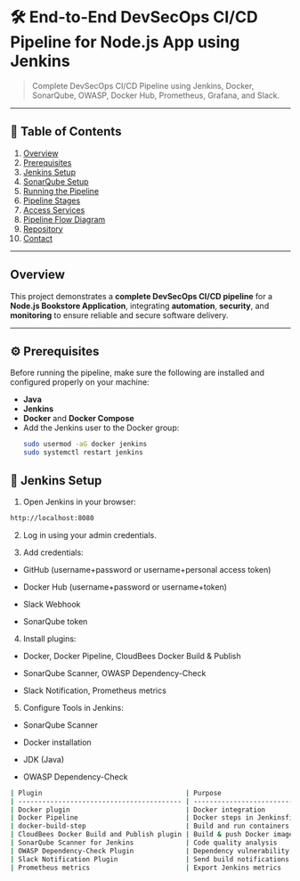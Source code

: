 # 🛠️ End-to-End DevSecOps CI/CD Pipeline for Node.js App using Jenkins

> Complete DevSecOps CI/CD Pipeline using Jenkins, Docker, SonarQube, OWASP, Docker Hub, Prometheus, Grafana, and Slack.
---

## 📑 Table of Contents

1. [Overview](#overview)  
2. [Prerequisites](#prerequisites)  
3. [Jenkins Setup](#jenkins-setup)  
4. [SonarQube Setup](#sonarqube-setup)  
5. [Running the Pipeline](#running-the-pipeline)  
6. [Pipeline Stages](#pipeline-stages)  
7. [Access Services](#access-services)  
8. [Pipeline Flow Diagram](#pipeline-flow-diagram)  
9. [Repository](#repository)  
10. [Contact](#contact)

---

## Overview

This project demonstrates a **complete DevSecOps CI/CD pipeline** for a **Node.js Bookstore Application**, integrating **automation**, **security**, and **monitoring** to ensure reliable and secure software delivery.

---

## ⚙️ Prerequisites

Before running the pipeline, make sure the following are installed and configured properly on your machine:

- **Java**  
- **Jenkins**  
- **Docker** and **Docker Compose**  
- Add the Jenkins user to the Docker group:  
  ```bash
  sudo usermod -aG docker jenkins
  sudo systemctl restart jenkins

## 🔧 Jenkins Setup

1. Open Jenkins in your browser: 
  ```bash
  http://localhost:8080
  ```

2. Log in using your admin credentials.

3. Add credentials:

- GitHub (username+password or username+personal access token)

- Docker Hub (username+password or username+token)

- Slack Webhook

- SonarQube token

4. Install plugins:

- Docker, Docker Pipeline, CloudBees Docker Build & Publish

- SonarQube Scanner, OWASP Dependency-Check

- Slack Notification, Prometheus metrics

5. Configure Tools in Jenkins:

- SonarQube Scanner

- Docker installation

- JDK (Java)

- OWASP Dependency-Check
```bash
| Plugin                                    | Purpose                       |
| ----------------------------------------- | ----------------------------- |
| Docker plugin                             | Docker integration            |
| Docker Pipeline                           | Docker steps in Jenkinsfile   |
| docker-build-step                         | Build and run containers      |
| CloudBees Docker Build and Publish plugin | Build & push Docker images    |
| SonarQube Scanner for Jenkins             | Code quality analysis         |
| OWASP Dependency-Check Plugin             | Dependency vulnerability scan |
| Slack Notification Plugin                 | Send build notifications      |
| Prometheus metrics                        | Export Jenkins metrics        |
```
